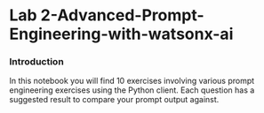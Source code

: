 # Lab 2-Advanced-Prompt-Engineering-with-watsonx-ai

### Introduction


In this notebook you will find 10 exercises involving various prompt engineering exercises using the Python client. Each question has a suggested result to compare your prompt output against.

